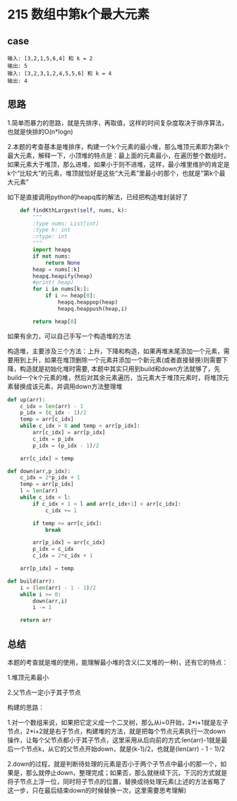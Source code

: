 # 215 数组中第k个最大元素

## case

```
输入: [3,2,1,5,6,4] 和 k = 2
输出: 5
输入: [3,2,3,1,2,4,5,5,6] 和 k = 4
输出: 4
```

## 思路

1.简单而暴力的思路，就是先排序，再取值，这样的时间复杂度取决于排序算法，也就是快排的O(n*logn)

2.本题的考查基本是堆排序，构建一个k个元素的最小堆，那么堆顶元素即为第k个最大元素，解释一下，小顶堆的特点是：最上面的元素最小，在遍历整个数组时，如果元素大于堆顶，那么进堆，如果小于则不进堆，这样，最小堆里维护的肯定是k个“比较大”的元素，堆顶就恰好是这些“大元素”里最小的那个，也就是“第k个最大元素”

如下是直接调用python的heapq库的解法，已经把构造堆封装好了

```python
   	def findKthLargest(self, nums, k):
        """
        :type nums: List[int]
        :type k: int
        :rtype: int
        """
        import heapq
        if not nums:
            return None
        heap = nums[:k]
        heapq.heapify(heap)
        #print( heap)
        for i in nums[k:]:
            if i >= heap[0]:
                heapq.heappop(heap)
                heapq.heappush(heap,i)

        return heap[0]
```

如果有余力，可以自己手写一个构造堆的方法

构造堆，主要涉及三个方法：上升，下降和构造，如果再堆末尾添加一个元素，需要用到上升，如果在堆顶删除一个元素并添加一个新元素(或者直接替换)则需要下降，构造就是初始化堆时需要, 本题中其实只用到build和down方法就够了，先build一个k个元素的堆，然后对其余元素遍历，当元素大于堆顶元素时，将堆顶元素替换成该元素，并调用down方法整理堆

```python
def up(arr):
    c_idx = len(arr) - 1
    p_idx = (c_idx - 1)/2
    temp = arr[c_idx]
    while c_idx > 0 and temp < arr[p_idx]:
        arr[c_idx] = arr[p_idx]
        c_idx = p_idx
        p_idx = (p_idx - 1)/2

    arr[c_idx] = temp

def down(arr,p_idx):
    c_idx = 2*p_idx + 1
    temp = arr[p_idx]
    l = len(arr)
    while c_idx < l:
        if c_idx + 1 < l and arr[c_idx+1] < arr[c_idx]:
            c_idx += 1

        if temp <= arr[c_idx]:
            break

        arr[p_idx] = arr[c_idx]
        p_idx = c_idx
        c_idx = 2*c_idx + 1

    arr[p_idx] = temp

def build(arr):
    i = (len(arr) - 1 - 1)/2
    while i >= 0:
        down(arr,i)
        i -= 1

    return arr

```



## 总结

本题的考查就是堆的使用，能理解最小堆的含义(二叉堆的一种)，还有它的特点：

1.堆顶元素最小

2.父节点一定小于其子节点

构建的思路：

1.对一个数组来说，如果把它定义成一个二叉树，那么从i=0开始，2*i+1就是左子节点，2\*i+2就是右子节点，构建堆的方法，就是把每个节点元素执行一次down操作，让每个父节点都小于其子节点，这里采用从后向前的方式:len(arr)-1就是最后一个节点k，从它的父节点开始down，就是(k-1)/2，也就是(len(arr) - 1 - 1)/2

2.down的过程，就是判断待处理的元素是否小于两个子节点中最小的那一个，如果是，那么就停止down，整理完成；如果否，那么就继续下沉，下沉的方式就是将子节点上浮一位，同时将子节点的位置，替换成待处理元素(上述的方法省略了这一步，只在最后结束down的时候替换一次，这里需要思考理解)